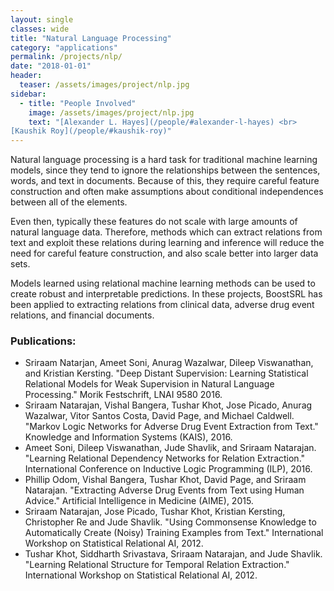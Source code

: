 ```yaml
---
layout: single
classes: wide
title: "Natural Language Processing"
category: "applications"
permalink: /projects/nlp/
date: "2018-01-01"
header:
  teaser: /assets/images/project/nlp.jpg
sidebar:
  - title: "People Involved"
    image: /assets/images/project/nlp.jpg
    text: "[Alexander L. Hayes](/people/#alexander-l-hayes) <br>
[Kaushik Roy](/people/#kaushik-roy)"
---
```



Natural language processing is a hard task for traditional machine learning models, since they tend to ignore the relationships between the sentences, words, and text in documents. Because of this, they require careful feature construction and often make assumptions about conditional independences between all of the elements.

Even then, typically these features do not scale with large amounts of natural language data. Therefore, methods which can extract relations from text and exploit these relations during learning and inference will reduce the need for careful feature construction, and also scale better into larger data sets.

Models learned using relational machine learning methods can be used to create robust and interpretable predictions. In these projects, BoostSRL has been applied to extracting relations from clinical data, adverse drug event relations, and financial documents.

### Publications:

* Sriraam Natarjan, Ameet Soni, Anurag Wazalwar, Dileep Viswanathan, and Kristian Kersting. "Deep Distant Supervision: Learning Statistical Relational Models for Weak Supervision in Natural Language Processing." Morik Festschrift, LNAI 9580 2016.
* Sriraam Natarajan, Vishal Bangera, Tushar Khot, Jose Picado, Anurag Wazalwar, Vitor Santos Costa, David Page, and Michael Caldwell. "Markov Logic Networks for Adverse Drug Event Extraction from Text." Knowledge and Information Systems (KAIS), 2016.
* Ameet Soni, Dileep Viswanathan, Jude Shavlik, and Sriraam Natarajan. "Learning Relational Dependency Networks for Relation Extraction." International Conference on Inductive Logic Programming (ILP), 2016.
* Phillip Odom, Vishal Bangera, Tushar Khot, David Page, and Sriraam Natarajan. "Extracting Adverse Drug Events from Text using Human Advice." Artificial Intelligence in Medicine (AIME), 2015.
* Sriraam Natarajan, Jose Picado, Tushar Khot, Kristian Kersting, Christopher Re and Jude Shavlik. "Using Commonsense Knowledge to Automatically Create (Noisy) Training Examples from Text." International Workshop on Statistical Relational AI, 2012.
* Tushar Khot, Siddharth Srivastava, Sriraam Natarajan, and Jude Shavlik. "Learning Relational Structure for Temporal Relation Extraction." International Workshop on Statistical Relational AI, 2012.


<!--

<a name ="logistics"></a>
## 2. Logistics
### People Involved:


### About:

### Publications:




<a name ="na"></a>
## 3. Network Analysis
### People Involved:


### About:

### Publications:

-->




<!--
---
layout: single
title: "Natural Language Processing"
permalink: /projects/natural-language-processing/
excerpt: "Methods which can extract relations from text and exploit these relations during learning and inference will reduce the need for careful feature construction, and also scale better into larger data sets."
---

## People Involved

* Alexander L. Hayes
* Kaushik Roy

Natural language processing is a hard task for traditional machine learning models, since they tend to ignore the relationships between the sentences, words, and text in documents. Because of this, they require careful feature construction and often make assumptions about conditional independences between all of the elements.

Even then, typically these features do not scale with large amounts of natural language data. Therefore, methods which can extract relations from text and exploit these relations during learning and inference will reduce the need for careful feature construction, and also scale better into larger data sets.

Models learned using relational machine learning methods can be used to create robust and interpretable predictions. In these projects, BoostSRL has been applied to extracting relations from clinical data, adverse drug event relations, and financial documents.

## Publications

* Sriraam Natarjan, Ameet Soni, Anurag Wazalwar, Dileep Viswanathan, and Kristian Kersting. "Deep Distant Supervision: Learning Statistical Relational Models for Weak Supervision in Natural Language Processing." Morik Festschrift, LNAI 9580 2016.
* Sriraam Natarajan, Vishal Bangera, Tushar Khot, Jose Picado, Anurag Wazalwar, Vitor Santos Costa, David Page, and Michael Caldwell. "Markov Logic Networks for Adverse Drug Event Extraction from Text." Knowledge and Information Systems (KAIS), 2016.
* Ameet Soni, Dileep Viswanathan, Jude Shavlik, and Sriraam Natarajan. "Learning Relational Dependency Networks for Relation Extraction." International Conference on Inductive Logic Programming (ILP), 2016.
* Phillip Odom, Vishal Bangera, Tushar Khot, David Page, and Sriraam Natarajan. "Extracting Adverse Drug Events from Text using Human Advice." Artificial Intelligence in Medicine (AIME), 2015.
* Sriraam Natarajan, Jose Picado, Tushar Khot, Kristian Kersting, Christopher Re and Jude Shavlik. "Using Commonsense Knowledge to Automatically Create (Noisy) Training Examples from Text." International Workshop on Statistical Relational AI, 2012.
* Tushar Khot, Siddharth Srivastava, Sriraam Natarajan, and Jude Shavlik. "Learning Relational Structure for Temporal Relation Extraction." International Workshop on Statistical Relational AI, 2012.
-->
